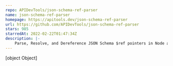 ```yaml
---
repo: APIDevTools/json-schema-ref-parser
name: json-schema-ref-parser
homepage: https://apitools.dev/json-schema-ref-parser
url: https://github.com/APIDevTools/json-schema-ref-parser
stars: 985
starredAt: 2022-02-22T01:47:34Z
description: |-
    Parse, Resolve, and Dereference JSON Schema $ref pointers in Node and browsers
---
```


[object Object]
